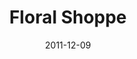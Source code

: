 ---
discogs_id: 3791857
discogs_master_id: 461722
title: Floral Shoppe
artists: ['Macintosh Plus']
date: 2011-12-09
genre: ['Electronic']
image: Floral Shoppe-3791857.jpg
label: Beer On The Rug
country: US
styles: ['Vaporwave', 'Faux-utopian']
video: https://www.youtube.com/watch?v=cCq0P509UL4
category: Vaporwave
---